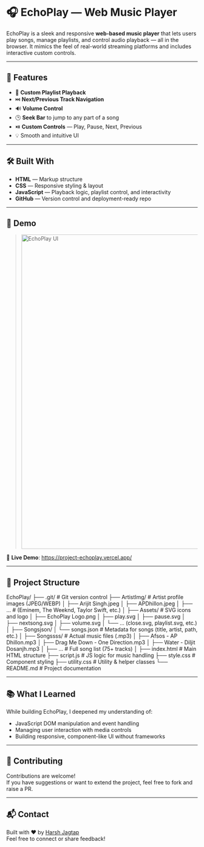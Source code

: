 # 🎧 EchoPlay — Web Music Player

EchoPlay is a sleek and responsive **web-based music player** that lets users play songs, manage playlists, and control audio playback — all in the browser. It mimics the feel of real-world streaming platforms and includes interactive custom controls.

---

## 🚀 Features

- 🎵 **Custom Playlist Playback**
- ⏭️ **Next/Previous Track Navigation**
- 🔊 **Volume Control**
- 🕒 **Seek Bar** to jump to any part of a song
- ⏯️ **Custom Controls** — Play, Pause, Next, Previous
- 💡 Smooth and intuitive UI

---

## 🛠️ Built With

- **HTML** — Markup structure
- **CSS** — Responsive styling & layout
- **JavaScript** — Playback logic, playlist control, and interactivity
- **GitHub** — Version control and deployment-ready repo

---

## 📸 Demo


>  <img width="1470" height="826" alt="EchoPlay UI" src="https://github.com/user-attachments/assets/dfa7a00b-18d4-4ec5-9616-060e8fe58ada" />



🔗 **Live Demo**: https://project-echoplay.vercel.app/


---

## 📂 Project Structure


EchoPlay/
├── .git/ # Git version control
├── ArtistImg/ # Artist profile images (JPEG/WEBP)
│ ├── Arijit Singh.jpeg
│ ├── APDhillon.jpeg
│ ├── ... # (Eminem, The Weeknd, Taylor Swift, etc.)
│
├── Assets/ # SVG icons and logo
│ ├── EchoPlay Logo.png
│ ├── play.svg
│ ├── pause.svg
│ ├── nextsong.svg
│ ├── volume.svg
│ └── ... (close.svg, playlist.svg, etc.)
│
├── Songsjson/
│ └── songs.json # Metadata for songs (title, artist, path, etc.)
│
├── Songssss/ # Actual music files (.mp3)
│ ├── Afsos - AP Dhillon.mp3
│ ├── Drag Me Down - One Direction.mp3
│ ├── Water - Diljit Dosanjh.mp3
│ ├── ... # Full song list (75+ tracks)
│
├── index.html # Main HTML structure
├── script.js # JS logic for music handling
├── style.css # Component styling
├── utility.css # Utility & helper classes
└── README.md # Project documentation


---

## 📚 What I Learned

While building EchoPlay, I deepened my understanding of:
- JavaScript DOM manipulation and event handling
- Managing user interaction with media controls
- Building responsive, component-like UI without frameworks

---


## 🙌 Contributing

Contributions are welcome!  
If you have suggestions or want to extend the project, feel free to fork and raise a PR.

---

## 📬 Contact

Built with ❤️ by [Harsh Jagtap](https://github.com/FluxHarsh)  
Feel free to connect or share feedback!
